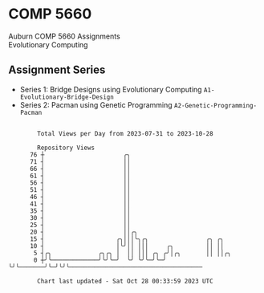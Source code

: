 # COMP 5660
Auburn COMP 5660 Assignments  
Evolutionary Computing

## Assignment Series
- Series 1: Bridge Designs using Evolutionary Computing `A1-Evolutionary-Bridge-Design`
- Series 2: Pacman using Genetic Programming `A2-Genetic-Programming-Pacman`

```

        Total Views per Day from 2023-07-31 to 2023-10-28

        Repository Views
      76 ┼                      ╭╮
      71 ┤                      ││
      66 ┤                      ││
      61 ┤                      ││
      56 ┤                      ││
      51 ┤                      ││
      46 ┤                      ││
      41 ┤                      ││
      35 ┤                      ││
      30 ┤                      ││
      25 ┤                      ││
      20 ┤                      ││╭╮
      15 ┤                    ╭╮│││╰╮╭╮                ╭╮ ╭╮
      10 ┤                    │╰╯││ │││     ╭╮         ││ ││
       5 ┤╭╮             ╭╮╭╮ │  ││ │││ ╭╮ ╭╯│╭╮       ││ ││╭╮
       0 ┼╯╰─────────────╯╰╯╰─╯  ╰╯ ╰╯╰─╯╰─╯ ╰╯╰───────╯╰─╯╰╯╰─────────────────────────────────────

        Chart last updated - Sat Oct 28 00:33:59 2023 UTC
        
```
